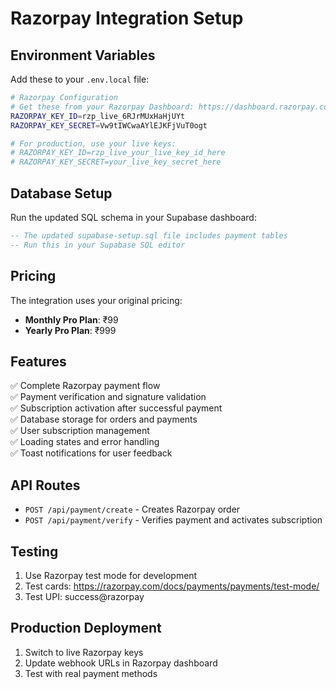 # Razorpay Integration Setup

## Environment Variables

Add these to your `.env.local` file:

```bash
# Razorpay Configuration
# Get these from your Razorpay Dashboard: https://dashboard.razorpay.com/
RAZORPAY_KEY_ID=rzp_live_6RJrMUxHaHjUYt
RAZORPAY_KEY_SECRET=Vw9tIWCwaAYlEJKFjVuT0ogt

# For production, use your live keys:
# RAZORPAY_KEY_ID=rzp_live_your_live_key_id_here
# RAZORPAY_KEY_SECRET=your_live_key_secret_here
```

## Database Setup

Run the updated SQL schema in your Supabase dashboard:

```sql
-- The updated supabase-setup.sql file includes payment tables
-- Run this in your Supabase SQL editor
```

## Pricing

The integration uses your original pricing:
- **Monthly Pro Plan**: ₹99
- **Yearly Pro Plan**: ₹999

## Features

✅ Complete Razorpay payment flow  
✅ Payment verification and signature validation  
✅ Subscription activation after successful payment  
✅ Database storage for orders and payments  
✅ User subscription management  
✅ Loading states and error handling  
✅ Toast notifications for user feedback  

## API Routes

- `POST /api/payment/create` - Creates Razorpay order
- `POST /api/payment/verify` - Verifies payment and activates subscription

## Testing

1. Use Razorpay test mode for development
2. Test cards: https://razorpay.com/docs/payments/payments/test-mode/
3. Test UPI: success@razorpay

## Production Deployment

1. Switch to live Razorpay keys
2. Update webhook URLs in Razorpay dashboard
3. Test with real payment methods 